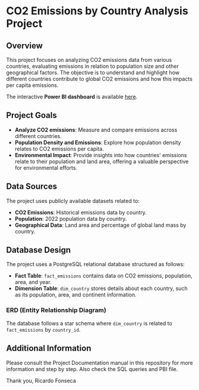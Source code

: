 # CO2 Emissions by Country Analysis Project

## Overview
This project focuses on analyzing CO2 emissions data from various countries, evaluating emissions in relation to population size and other geographical factors. The objective is to understand and highlight how different countries contribute to global CO2 emissions and how this impacts per capita emissions.

The interactive **Power BI dashboard** is available [here](https://app.powerbi.com/view?r=eyJrIjoiMTVkNzc2NjQtNDE1ZC00NjBjLWEwZTAtMjZhZWE3MWQ2Yzg2IiwidCI6ImFkMjhjNjI1LWYyY2EtNGU5MS1iNmQ2LTE4OTIyYmM5MzkxYyIsImMiOjh9).

## Project Goals
- **Analyze CO2 emissions**: Measure and compare emissions across different countries.
- **Population Density and Emissions**: Explore how population density relates to CO2 emissions per capita.
- **Environmental Impact**: Provide insights into how countries' emissions relate to their population and land area, offering a valuable perspective for environmental efforts.

## Data Sources
The project uses publicly available datasets related to:
- **CO2 Emissions**: Historical emissions data by country.
- **Population**: 2022 population data by country.
- **Geographical Data**: Land area and percentage of global land mass by country.

## Database Design
The project uses a PostgreSQL relational database structured as follows:
- **Fact Table**: `fact_emissions` contains data on CO2 emissions, population, area, and year.
- **Dimension Table**: `dim_country` stores details about each country, such as its population, area, and continent information.
  
### ERD (Entity Relationship Diagram)
The database follows a star schema where `dim_country` is related to `fact_emissions` by `country_id`.

## Additional Information
Please consult the Project Documentation manual in this repository for more information and step by step.
Also check the SQL queries and PBI file.

Thank you,
Ricardo Fonseca
